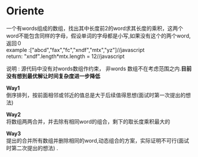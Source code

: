 # Oriente

一个有words组成的数组，找出其中长度前2的word求其长度的乘积，这两个word不能包含同样的字母，假设单词的字母都是小写,如果没有这个的两个word,返回０  
example :["abcd","fax","fc","xndf","mtx","yz"]//javascript  
return: "xndf".length*mtx.length = 12//javascript  

说明 :  源代码中没有对words数组作约束，  非words 数组不在考虑范围之内.**目前没有想到最优解让时间复杂度进一步降低**

**Way1**  
倒序排列，按前面相邻或邻近的值总是大于后续值得思想(面试时第一次提出的想法)        

**Way2**  
将数组两两合并，并去除有相同word的组合，剩下的取长度乘积最大的        

**Way3**  
提出的合并所有数组并删除相同的word,动态组合的方案，实际证明不可行(面试时第二次提出的想法) .        
